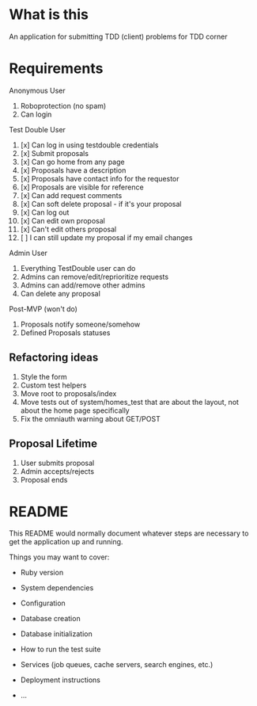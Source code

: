 # What is this

An application for submitting TDD (client) problems for TDD corner

# Requirements

Anonymous User

1. Roboprotection (no spam)
2. Can login

Test Double User

1. [x] Can log in using testdouble credentials
2. [x] Submit proposals
3. [x] Can go home from any page
4. [x] Proposals have a description
5. [x] Proposals have contact info for the requestor
6. [x] Proposals are visible for reference
7. [x] Can add request comments
8. [x] Can soft delete proposal - if it's your proposal
9. [x] Can log out
10. [x] Can edit own proposal
11. [x] Can't edit others proposal
12. [ ] I can still update my proposal if my email changes

Admin User

1. Everything TestDouble user can do
2. Admins can remove/edit/reprioritize requests
3. Admins can add/remove other admins
4. Can delete any proposal

Post-MVP (won't do)

1. Proposals notify someone/somehow
2. Defined Proposals statuses

## Refactoring ideas

1. Style the form
2. Custom test helpers
3. Move root to proposals/index
4. Move tests out of system/homes_test that are about the layout, not about the home page specifically
5. Fix the omniauth warning about GET/POST

## Proposal Lifetime

1. User submits proposal
2. Admin accepts/rejects
3. Proposal ends

# README

This README would normally document whatever steps are necessary to get the
application up and running.

Things you may want to cover:

- Ruby version

- System dependencies

- Configuration

- Database creation

- Database initialization

- How to run the test suite

- Services (job queues, cache servers, search engines, etc.)

- Deployment instructions

- ...
